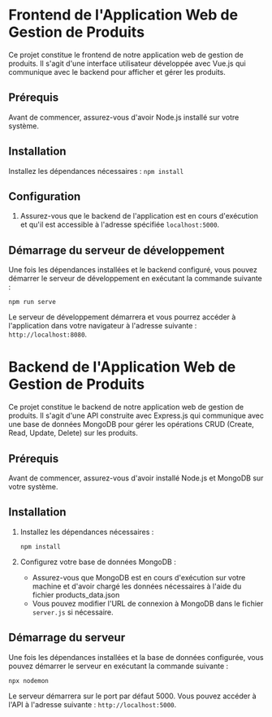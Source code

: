 # Frontend de l'Application Web de Gestion de Produits

Ce projet constitue le frontend de notre application web de gestion de produits. Il s'agit d'une interface utilisateur développée avec Vue.js qui communique avec le backend pour afficher et gérer les produits.

## Prérequis

Avant de commencer, assurez-vous d'avoir Node.js installé sur votre système.

## Installation
Installez les dépendances nécessaires :
    ```
    npm install
    ```

## Configuration

1. Assurez-vous que le backend de l'application est en cours d'exécution et qu'il est accessible à l'adresse spécifiée `localhost:5000`.

## Démarrage du serveur de développement

Une fois les dépendances installées et le backend configuré, vous pouvez démarrer le serveur de développement en exécutant la commande suivante :
```
npm run serve
```

Le serveur de développement démarrera et vous pourrez accéder à l'application dans votre navigateur à l'adresse suivante : `http://localhost:8080`.


# Backend de l'Application Web de Gestion de Produits

Ce projet constitue le backend de notre application web de gestion de produits. Il s'agit d'une API construite avec Express.js qui communique avec une base de données MongoDB pour gérer les opérations CRUD (Create, Read, Update, Delete) sur les produits.

## Prérequis

Avant de commencer, assurez-vous d'avoir installé Node.js et MongoDB sur votre système.

## Installation

1. Installez les dépendances nécessaires :
    ```
    npm install
    ```

2. Configurez votre base de données MongoDB :
    - Assurez-vous que MongoDB est en cours d'exécution sur votre machine et d'avoir chargé les données nécessaires à l'aide du fichier products_data.json
    - Vous pouvez modifier l'URL de connexion à MongoDB dans le fichier `server.js` si nécessaire.

## Démarrage du serveur

Une fois les dépendances installées et la base de données configurée, vous pouvez démarrer le serveur en exécutant la commande suivante :
```
npx nodemon 
```

Le serveur démarrera sur le port par défaut 5000. Vous pouvez accéder à l'API à l'adresse suivante : `http://localhost:5000`.